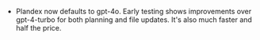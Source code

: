 - Plandex now defaults to gpt-4o. Early testing shows improvements over gpt-4-turbo for both planning and file updates. It's also much faster and half the price.